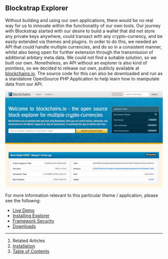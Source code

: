 ## Blockstrap Explorer

Without building and using our own applications, there would be no real way for us to innovate within the functionality of our own tools. Our journey with Blockstrap started with our desire to build a wallet that did not store any private keys anywhere, could transact with any crypto-currency, and be easily extended via themes and plugins. In order to do this, we needed an API that could handle multiple currencies, and do so in a consistent manner, whilst also being open for further extension through the transmission of additional arbitary meta data. We could not find a suitable solution, so we built our own. Nonetheless, an API without an explorer is also kind of pointless, so we decided to release our own, publicly available at [blockchains.io](http://blockchains.io). The source code for this can also be downloaded and run as a standalone OpenSource PHP Application to help learn how to manipulate data from our API.

![Blockchains.io](../../../_libs/img/docs/applications/explorer/blockchains-io.jpg)

For more information relevant to this particular theme / application, please see the followng:

* [Live Demo](http://blockchains.io/)
* [Installing Explorer](installation/)
* [Framework Security](../wallet/security/)
* [Downloads](../../downloads/)

---

1. Related Articles
2. [Installation](installation/)
3. [Table of Contents](../../)
